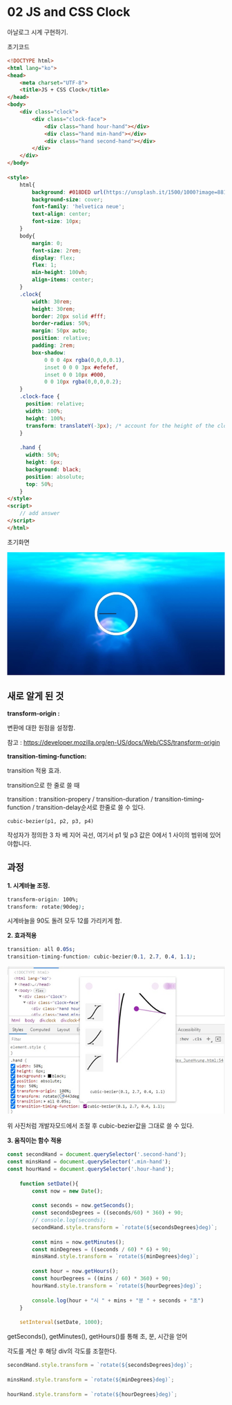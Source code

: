 # 02 JS and CSS Clock

아날로그 시계 구현하기.



초기코드

```html
<!DOCTYPE html>
<html lang="ko">
<head>
    <meta charset="UTF-8">
    <title>JS + CSS Clock</title>
</head>
<body>
    <div class="clock">
        <div class="clock-face">
            <div class="hand hour-hand"></div>
            <div class="hand min-hand"></div>
            <div class="hand second-hand"></div>
        </div>
    </div>
</body>

<style>
    html{
        background: #018DED url(https://unsplash.it/1500/1000?image=881&blur=5);
        background-size: cover;
        font-family: 'helvetica neue';
        text-align: center;
        font-size: 10px;
    }
    body{
        margin: 0;
        font-size: 2rem;
        display: flex;
        flex: 1;
        min-height: 100vh;
        align-items: center;
    }
    .clock{
        width: 30rem;
        height: 30rem;
        border: 20px solid #fff;
        border-radius: 50%;
        margin: 50px auto;
        position: relative;
        padding: 2rem;
        box-shadow:
            0 0 0 4px rgba(0,0,0,0.1),
            inset 0 0 0 3px #efefef,
            inset 0 0 10px #000,
            0 0 10px rgba(0,0,0,0.2);
    }
    .clock-face {
      position: relative;
      width: 100%;
      height: 100%;
      transform: translateY(-3px); /* account for the height of the clock hands */
    }

    .hand {
      width: 50%;
      height: 6px;
      background: black;
      position: absolute;
      top: 50%;
    }
</style>
<script>
    // add answer
</script>
</html>
```

초기화면

<img src="./readme_images/startScreen.jpg"/>



## 새로 알게 된 것

**transform-origin :**

변환에 대한 원점을 설정함.

참고 : https://developer.mozilla.org/en-US/docs/Web/CSS/transform-origin



**transition-timing-function:**

transition 적용 효과.

transition으로 한 줄로 쓸 때 

transition : transition-propery / transition-duration / transition-timing-function / transition-delay순서로 한줄로 쓸 수 있다.

```
cubic-bezier(p1, p2, p3, p4)
```

작성자가 정의한 3 차 베 지어 곡선, 여기서 p1 및 p3 값은 0에서 1 사이의 범위에 있어야합니다.

## 과정

<strong>1. 시계바늘 조정.</strong>

```css
transform-origin: 100%;
transform: rotate(90deg);
```

시계바늘을 90도 돌려 모두 12를 가리키게 함.



<strong>2. 효과적용</strong>

```css
transition: all 0.05s;
transition-timing-function: cubic-bezier(0.1, 2.7, 0.4, 1.1);
```

<img src="./readme_images/transition-timing-function.jpg"/>

위 사진처럼 개발자모드에서 조절 후 cubic-bezier값을 그대로 쓸 수 있다.



**3. 움직이는 함수 적용**

```javascript
const secondHand = document.querySelector('.second-hand');
const minsHand = document.querySelector('.min-hand');
const hourHand = document.querySelector('.hour-hand');

    function setDate(){
        const now = new Date();

        const seconds = now.getSeconds();
        const secondsDegrees = ((seconds/60) * 360) + 90;
        // console.log(seconds);
        secondHand.style.transform = `rotate(${secondsDegrees}deg)`;

        const mins = now.getMinutes();
        const minDegrees = ((seconds / 60) * 6) + 90;
        minsHand.style.transform = `rotate(${minDegrees}deg)`;

        const hour = now.getHours();
        const hourDegrees = ((mins / 60) * 360) + 90;
        hourHand.style.transform = `rotate(${hourDegrees}deg)`;

        console.log(hour + "시 " + mins + "분 " + seconds + "초")
    }

    setInterval(setDate, 1000);
```

getSeconds(), getMinutes(), getHours()를 통해 초, 분, 시간을 얻어

각도를 계산 후  해당 div의 각도를 조절한다.

```javascript
secondHand.style.transform = `rotate(${secondsDegrees}deg)`;

minsHand.style.transform = `rotate(${minDegrees}deg)`;

hourHand.style.transform = `rotate(${hourDegrees}deg)`;
```



